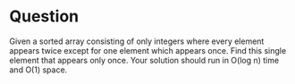 # Question

Given a sorted array consisting of only integers where every element appears twice except for one element which appears once. Find this single element that appears only once. Your solution should run in O(log n) time and O(1) space.
